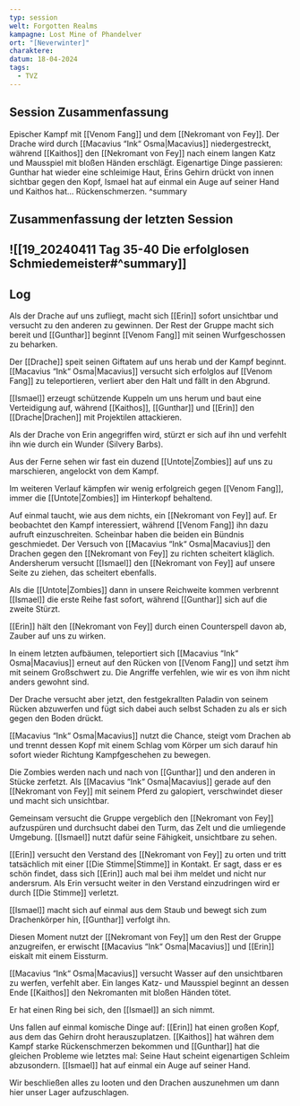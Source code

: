 ```yaml
---
typ: session
welt: Forgotten Realms
kampagne: Lost Mine of Phandelver
ort: "[Neverwinter]"
charaktere: 
datum: 18-04-2024
tags:
  - TVZ
---
```

## Session Zusammenfassung

Epischer Kampf mit [[Venom Fang]] und dem [[Nekromant von Fey]]. Der Drache wird durch [[Macavius “Ink“ Osma|Macavius]] niedergestreckt, während [[Kaithos]] den [[Nekromant von Fey]] nach einem langen Katz und Mausspiel mit bloßen Händen erschlägt. Eigenartige Dinge passieren: Gunthar hat wieder eine schleimige Haut, Erins Gehirn drückt von innen sichtbar gegen den Kopf, Ismael hat auf einmal ein Auge auf seiner Hand und Kaithos hat... Rückenschmerzen.
^summary

## Zusammenfassung der letzten Session

![[19_20240411 Tag 35-40 Die erfolglosen Schmiedemeister#^summary]]
---

## Log

Als der Drache auf uns zufliegt, macht sich [[Erin]] sofort unsichtbar und versucht zu den anderen zu gewinnen. Der Rest der Gruppe macht sich bereit und [[Gunthar]] beginnt [[Venom Fang]] mit seinen Wurfgeschossen zu beharken.

Der [[Drache]] speit seinen Giftatem auf uns herab und der Kampf beginnt. [[Macavius “Ink“ Osma|Macavius]] versucht sich erfolglos auf [[Venom Fang]] zu teleportieren, verliert aber den Halt und fällt in den Abgrund.

[[Ismael]] erzeugt schützende Kuppeln um uns herum und baut eine Verteidigung auf, während [[Kaithos]], [[Gunthar]] und [[Erin]] den [[Drache|Drachen]] mit Projektilen attackieren.

Als der Drache von Erin angegriffen wird, stürzt er sich auf ihn und verfehlt ihn wie durch ein Wunder (Silvery Barbs).

Aus der Ferne sehen wir fast ein duzend [[Untote|Zombies]] auf uns zu marschieren, angelockt von dem Kampf.

Im weiteren Verlauf kämpfen wir wenig erfolgreich gegen [[Venom Fang]], immer die [[Untote|Zombies]] im Hinterkopf behaltend.

Auf einmal taucht, wie aus dem nichts, ein [[Nekromant von Fey]] auf. Er beobachtet den Kampf interessiert, während [[Venom Fang]] ihn dazu aufruft einzuschreiten. Scheinbar haben die beiden ein Bündnis geschmiedet. Der Versuch von [[Macavius “Ink“ Osma|Macavius]] den Drachen gegen den [[Nekromant von Fey]] zu richten scheitert kläglich. Andersherum versucht [[Ismael]] den [[Nekromant von Fey]] auf unsere Seite zu ziehen, das scheitert ebenfalls.

Als die [[Untote|Zombies]] dann in unsere Reichweite kommen verbrennt [[Ismael]] die erste Reihe fast sofort, während [[Gunthar]] sich auf die zweite Stürzt.

[[Erin]] hält den [[Nekromant von Fey]] durch einen Counterspell davon ab, Zauber auf uns zu wirken.

In einem letzten aufbäumen, teleportiert sich [[Macavius “Ink“ Osma|Macavius]] erneut auf den Rücken von [[Venom Fang]] und setzt ihm mit seinem Großschwert zu. Die Angriffe verfehlen, wie wir es von ihm nicht anders gewohnt sind.

Der Drache versucht aber jetzt, den festgekrallten Paladin von seinem Rücken abzuwerfen und fügt sich dabei auch selbst Schaden zu als er sich gegen den Boden drückt.

[[Macavius “Ink“ Osma|Macavius]] nutzt die Chance, steigt vom Drachen ab und trennt dessen Kopf mit einem Schlag vom Körper um sich darauf hin sofort wieder Richtung Kampfgeschehen zu bewegen.

Die Zombies werden nach und nach von [[Gunthar]] und den anderen in Stücke zerfetzt. Als [[Macavius “Ink“ Osma|Macavius]] gerade auf den [[Nekromant von Fey]] mit seinem Pferd zu galopiert, verschwindet dieser und macht sich unsichtbar.

Gemeinsam versucht die Gruppe vergeblich den [[Nekromant von Fey]] aufzuspüren und durchsucht dabei den Turm, das Zelt und die umliegende Umgebung. [[Ismael]] nutzt dafür seine Fähigkeit, unsichtbare zu sehen.

[[Erin]] versucht den Verstand des [[Nekromant von Fey]] zu orten und tritt tatsächlich mit einer [[Die Stimme|Stimme]] in Kontakt. Er sagt, dass er es schön findet, dass sich [[Erin]] auch mal bei ihm meldet und nicht nur andersrum. Als Erin versucht weiter in den Verstand einzudringen wird er durch [[Die Stimme]] verletzt.

[[Ismael]] macht sich auf einmal aus dem Staub und bewegt sich zum Drachenkörper hin, [[Gunthar]] verfolgt ihn.

Diesen Moment nutzt der [[Nekromant von Fey]] um den Rest der Gruppe anzugreifen, er erwischt [[Macavius “Ink“ Osma|Macavius]] und [[Erin]] eiskalt mit einem Eissturm.

[[Macavius “Ink“ Osma|Macavius]] versucht Wasser auf den unsichtbaren zu werfen, verfehlt aber. Ein langes Katz- und Mausspiel beginnt an dessen Ende [[Kaithos]] den Nekromanten mit bloßen Händen tötet.

Er hat einen Ring bei sich, den [[Ismael]] an sich nimmt.

Uns fallen auf einmal komische Dinge auf: [[Erin]] hat einen großen Kopf, aus dem das Gehirn droht herauszuplatzen. [[Kaithos]] hat währen dem Kampf starke Rückenschmerzen bekommen und [[Gunthar]] hat die gleichen Probleme wie letztes mal: Seine Haut scheint eigenartigen Schleim abzusondern. [[Ismael]] hat auf einmal ein Auge auf seiner Hand.

Wir beschließen alles zu looten und den Drachen auszunehmen um dann hier unser Lager aufzuschlagen.
